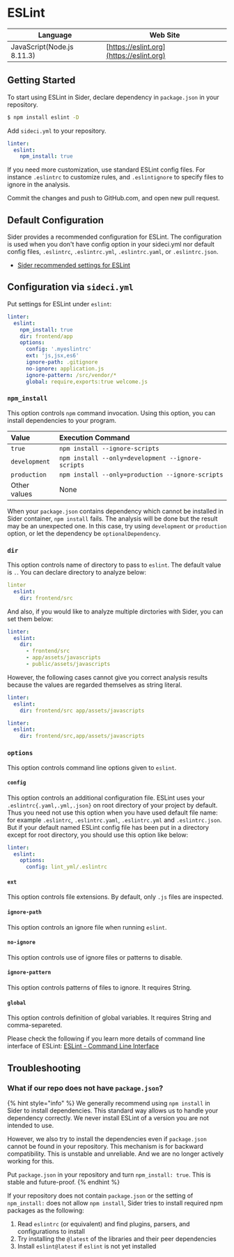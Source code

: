 # ESLint

| Language | Web Site |
| -------- | -------- |
| JavaScript(Node.js 8.11.3) | [https://eslint.org](https://eslint.org) |

## Getting Started

To start using ESLint in Sider, declare dependency in `package.json` in your repository.

```bash
$ npm install eslint -D
```

Add `sideci.yml` to your repository.

```yaml:sideci.yml
linter:
  eslint:
    npm_install: true
```

If you need more customization, use standard ESLint config files. For instance `.eslintrc` to customize rules, and `.eslintignore` to specify files to ignore in the analysis.

Commit the changes and push to GitHub.com, and open new pull request.

## Default Configuration

Sider provides a recommended configuration for ESLint. The configuration is used when you don't have config option in your sideci.yml nor default config files, `.eslintrc`, `.eslintrc.yml`, `.eslintrc.yaml`, or `.eslintrc.json`.

* [Sider recommended settings for ESLint](https://github.com/actcat/sideci_config/blob/master/javascript/eslint/eslintrc)

## Configuration via `sideci.yml`

Put settings for ESLint under `eslint`:

```yaml:sideci.yml
linter:
  eslint:
    npm_install: true
    dir: frontend/app
    options:
      config: '.myeslintrc'
      ext: 'js,jsx,es6'
      ignore-path: .gitignore
      no-ignore: application.js
      ignore-pattern: /src/vendor/*
      global: require,exports:true welcome.js
```

### `npm_install`

This option controls `npm` command invocation. Using this option, you can install dependencies to your program.

|Value|Execution Command|
|:---|:---|
|`true`|`npm install --ignore-scripts`|
|`development`|`npm install --only=development --ignore-scripts`|
|`production`|`npm install --only=production --ignore-scripts`|
|Other values|None|

When your `package.json` contains dependency which cannot be installed in Sider container, `npm install` fails. The analysis will be done but the result may be an unexpected one. In this case, try using `development` or `production` option, or let the dependency be `optionalDependency`.

### `dir`

This option controls name of directory to pass to `eslint`. The default value is `.`. You can declare directory to analyze below:

```yaml:sideci.yml
linter
  eslint:
    dir: frontend/src
```

And also, if you would like to analyze multiple dirctories with Sider, you can set them below:

```yaml:sideci.yml
linter:
  eslint:
    dir:
      - frontend/src
      - app/assets/javascripts
      - public/assets/javascripts
```

However, the following cases cannot give you correct analysis results because the values are regarded themselves as string literal.

```yaml:sideci.yml
linter:
  eslint:
    dir: frontend/src app/assets/javascripts
```

```yaml:sideci.yml
linter:
  eslint:
    dir: frontend/src,app/assets/javascripts
```

### `options`

This option controls command line options given to `eslint`.

#### `config`

This option controls an additional configuration file. ESLint uses your `.eslintrc{.yaml,.yml,.json}` on root directory of your project by default. Thus you need not use this option when you have used default file name: for example `.eslintrc`, `.eslintrc.yaml`, `.eslintrc.yml` and `.eslintrc.json`. But if your default named ESLint config file has been put in a directory except for root directory, you should use this option like below:

```yaml:sideci.yml
linter:
  eslint:
    options:
      config: lint_yml/.eslintrc
```

#### `ext`

This option controls file extensions. By default, only `.js` files are inspected.

#### `ignore-path`

This option controls an ignore file when running `eslint`.

#### `no-ignore`

This option controls use of ignore files or patterns to disable.

#### `ignore-pattern`

This option controls patterns of files to ignore. It requires String.

#### `global`

This option controls definition of global variables. It requires String and comma-separeted.

Please check the following if you learn more details of command line interface of ESLint: [ESLint - Command Line Interface](http://eslint.org/docs/user-guide/command-line-interface)

## Troubleshooting

### What if our repo does not have `package.json`?

{% hint style="info" %}
We generally recommend using `npm install` in Sider to install dependencies. This standard way allows us to handle your dependency correctly. We never install ESLint of a version you are not intended to use.

However, we also try to install the dependencies even if `package.json` cannot be found in your repository. This mechanism is for backward compatibility. This is unstable and unreliable. And we are no longer actively working for this.

Put `package.json` in your repository and turn `npm_install: true`. This is stable and future-proof.
{% endhint %}

If your repository does not contain `package.json` or the setting of `npm_install:` does not allow `npm install`, Sider tries to install required npm packages as the following:

1. Read `eslintrc` \(or equivalent\) and find plugins, parsers, and configurations to install
2. Try installing the `@latest` of the libraries and their peer dependencies
3. Install `eslint@latest` if `eslint` is not yet installed

